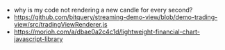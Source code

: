 - why is my code not rendering a new candle for every second?
- https://github.com/bitquery/streaming-demo-view/blob/demo-trading-view/src/tradingViewRenderer.js
- https://morioh.com/a/dbae0a2c4c1d/lightweight-financial-chart-javascript-library
